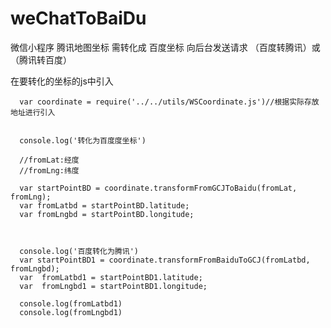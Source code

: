 # weChatToBaiDu
微信小程序   腾讯地图坐标 需转化成 百度坐标    向后台发送请求  （百度转腾讯）或（腾讯转百度）

在要转化的坐标的js中引入

      var coordinate = require('../../utils/WSCoordinate.js')//根据实际存放地址进行引入


      console.log('转化为百度度坐标')
      
      //fromLat:经度
      //fromLng:纬度
      
      var startPointBD = coordinate.transformFromGCJToBaidu(fromLat, fromLng);
      var fromLatbd = startPointBD.latitude;
      var fromLngbd = startPointBD.longitude;
      
      
     
      console.log('百度转化为腾讯')
      var startPointBD1 = coordinate.transformFromBaiduToGCJ(fromLatbd, fromLngbd);
      var  fromLatbd1 = startPointBD1.latitude;
      var  fromLngbd1 = startPointBD1.longitude;

      console.log(fromLatbd1)
      console.log(fromLngbd1)
